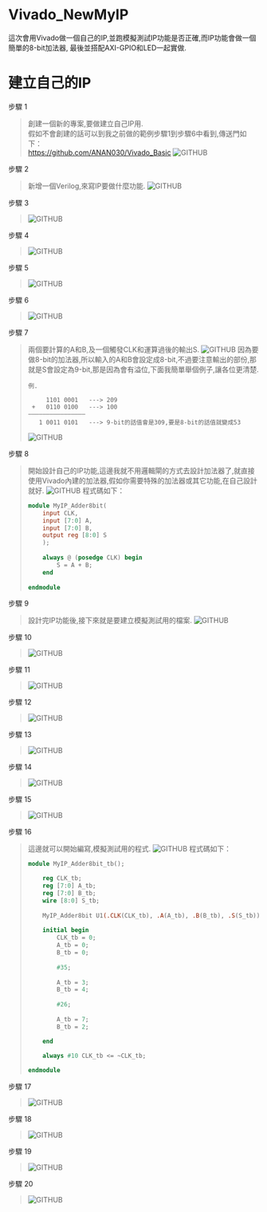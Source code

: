 # Vivado_NewMyIP
這次會用Vivado做一個自己的IP,並跑模擬測試IP功能是否正確,而IP功能會做一個簡單的8-bit加法器,
最後並搭配AXI-GPIO和LED一起實做.

# 建立自己的IP
步驟 1
> 創建一個新的專案,要做建立自己IP用.<br>
> 假如不會創建的話可以到我之前做的範例步驟1到步驟6中看到,傳送門如下：<br>
> https://github.com/ANAN030/Vivado_Basic
> ![GITHUB](https://raw.githubusercontent.com/ANAN030/Vivado_NewMyIP/master/image/01.png "01")

步驟 2
> 新增一個Verilog,來寫IP要做什麼功能.
> ![GITHUB](https://raw.githubusercontent.com/ANAN030/Vivado_NewMyIP/master/image/02.png "02")

步驟 3
> ![GITHUB](https://raw.githubusercontent.com/ANAN030/Vivado_NewMyIP/master/image/03.png "03")

步驟 4
> ![GITHUB](https://raw.githubusercontent.com/ANAN030/Vivado_NewMyIP/master/image/04.png "04")

步驟 5
> ![GITHUB](https://raw.githubusercontent.com/ANAN030/Vivado_NewMyIP/master/image/05.png "05")

步驟 6
> ![GITHUB](https://raw.githubusercontent.com/ANAN030/Vivado_NewMyIP/master/image/06.png "06")

步驟 7
> 兩個要計算的A和B,及一個觸發CLK和運算過後的輸出S.
> ![GITHUB](https://raw.githubusercontent.com/ANAN030/Vivado_NewMyIP/master/image/07-1.png "07")
> 因為要做8-bit的加法器,所以輸入的A和B會設定成8-bit,不過要注意輸出的部份,那就是S會設定為9-bit,那是因為會有溢位,下面我簡單舉個例子,讓各位更清楚.<br>
> ```
> 例.
>
>      1101 0001   ---> 209
>  +   0110 0100   ---> 100
> ————————————————
>    1 0011 0101   ---> 9-bit的話值會是309,要是8-bit的話值就變成53
> ```
> ![GITHUB](https://raw.githubusercontent.com/ANAN030/Vivado_NewMyIP/master/image/07.png "07")

步驟 8
> 開始設計自己的IP功能,這邊我就不用邏輯閘的方式去設計加法器了,就直接使用Vivado內建的加法器,假如你需要特殊的加法器或其它功能,在自己設計就好.
> ![GITHUB](https://raw.githubusercontent.com/ANAN030/Vivado_NewMyIP/master/image/08.png "08")
> 程式碼如下：
> ```v
> module MyIP_Adder8bit(
>     input CLK,
>     input [7:0] A,
>     input [7:0] B,
>     output reg [8:0] S
>     );
>     
>     always @ (posedge CLK) begin
>         S = A + B;
>     end
>     
> endmodule
> ```

步驟 9
> 設計完IP功能後,接下來就是要建立模擬測試用的檔案.
> ![GITHUB](https://raw.githubusercontent.com/ANAN030/Vivado_NewMyIP/master/image/13.png "13")

步驟 10
> ![GITHUB](https://raw.githubusercontent.com/ANAN030/Vivado_NewMyIP/master/image/14.png "14")

步驟 11
> ![GITHUB](https://raw.githubusercontent.com/ANAN030/Vivado_NewMyIP/master/image/15.png "15")

步驟 12
> ![GITHUB](https://raw.githubusercontent.com/ANAN030/Vivado_NewMyIP/master/image/16.png "16")

步驟 13
> ![GITHUB](https://raw.githubusercontent.com/ANAN030/Vivado_NewMyIP/master/image/17.png "17")

步驟 14
> ![GITHUB](https://raw.githubusercontent.com/ANAN030/Vivado_NewMyIP/master/image/18.png "18")

步驟 15
> ![GITHUB](https://raw.githubusercontent.com/ANAN030/Vivado_NewMyIP/master/image/19.png "19")

步驟 16
> 這邊就可以開始編寫,模擬測試用的程式.
> ![GITHUB](https://raw.githubusercontent.com/ANAN030/Vivado_NewMyIP/master/image/20.png "20")
> 程式碼如下：
> ```sv
> module MyIP_Adder8bit_tb();
>
>     reg CLK_tb;
>     reg [7:0] A_tb;
>     reg [7:0] B_tb;
>     wire [8:0] S_tb;
>    
>     MyIP_Adder8bit U1(.CLK(CLK_tb), .A(A_tb), .B(B_tb), .S(S_tb));
>    
>     initial begin
>         CLK_tb = 0;
>         A_tb = 0;
>         B_tb = 0;
>        
>         #35;
>        
>         A_tb = 3;
>         B_tb = 4;
>         
>         #26;
>                
>         A_tb = 7;
>         B_tb = 2;
>
>     end
>     
>     always #10 CLK_tb <= ~CLK_tb;
>
> endmodule
> ```

步驟 17
> ![GITHUB](https://raw.githubusercontent.com/ANAN030/Vivado_NewMyIP/master/image/21.png "21")

步驟 18
> ![GITHUB](https://raw.githubusercontent.com/ANAN030/Vivado_NewMyIP/master/image/22.png "22")

步驟 19
> ![GITHUB](https://raw.githubusercontent.com/ANAN030/Vivado_NewMyIP/master/image/23.png "23")

步驟 20
> ![GITHUB](https://raw.githubusercontent.com/ANAN030/Vivado_NewMyIP/master/image/24.png "24")
